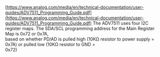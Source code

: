 [https://www.analog.com/media/en/technical-documentation/user-guides/ADV7511_Programming_Guide.pdf](https://www.analog.com/media/en/technical-documentation/user-guides/ADV7511_Programming_Guide.pdf)
The ADV7511 uses four I2C register maps. The SDA/SCL programming address for the Main Register Map is 0x72 or 0x7A,  
based on whether PD/AD is pulled high (10KΩ resistor to power supply = 0x7A) or pulled low (10KΩ resistor to GND =  
0x72)